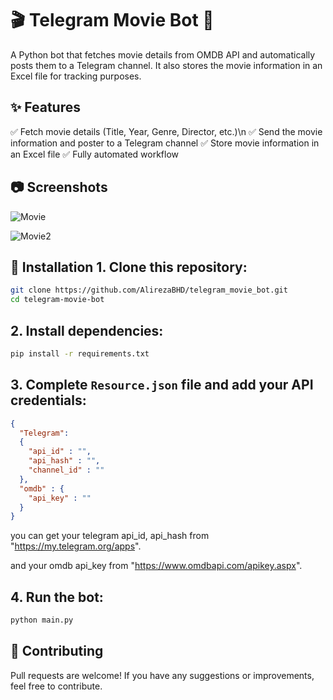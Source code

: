# 🎬 Telegram Movie Bot 🎥



A Python bot that fetches movie details from OMDB API and automatically posts them to a Telegram channel. 
It also stores the movie information in an Excel file for tracking purposes.



## ✨ Features

✅ Fetch movie details (Title, Year, Genre, Director, etc.)\n
✅ Send the movie information and poster to a Telegram channel
✅ Store movie information in an Excel file
✅ Fully automated workflow



## 📷 Screenshots

![Movie](https://github.com/user-attachments/assets/b2f36eec-f17f-4fb7-be6c-d1bee3ed5f6d)

![Movie2](https://github.com/user-attachments/assets/ea765465-cf88-4f11-a596-8e542e496e4a)



## 🚀 Installation 1. Clone this repository:

```bash
git clone https://github.com/AlirezaBHD/telegram_movie_bot.git
cd telegram-movie-bot
```

## 2. Install dependencies:

```bash
pip install -r requirements.txt
```

## 3. Complete `Resource.json` file and add your API credentials:
```json
{
  "Telegram":
  {
    "api_id" : "",
    "api_hash" : "",
    "channel_id" : ""
  },
  "omdb" : {
    "api_key" : ""
  }
}
```
you can get your telegram api_id, api_hash from "https://my.telegram.org/apps".

and your omdb api_key from "https://www.omdbapi.com/apikey.aspx".



## 4. Run the bot:

```bash
python main.py
```



## 🤝 Contributing

Pull requests are welcome! If you have any suggestions or improvements, feel free to contribute.
